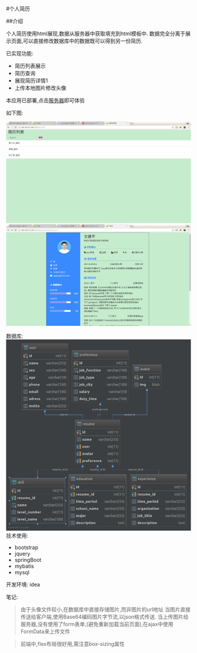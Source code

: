 #个人简历

##介绍

个人简历使用html展现,数据从服务器中获取填充到html模板中.
数据完全分离于展示页面,可以直接修改数据库中的数据既可以得到另一份简历.

已实现功能:
*  简历列表展示
*  简历查询
*  展现简历详情1
*  上传本地图片修改头像

本应用已部署,点击[服务器](http://104.194.75.128:8088/list.html)即可体验

如下图:

![list](intro/简历列表.png)
![detail](intro/主页面.png)

数据库:
![tables](intro/resume@localhost.png)
技术使用:
* bootstrap
* jquery
* springBoot
* mybatis
* mysql

开发环境:  idea

笔记:

> 由于头像文件较小,在数据库中直接存储图片,而非图片的url地址
当图片直接传送给客户端,使用Base64编码图片字节流,以json格式传送.
当上传图片给服务器,没有使用了form表单,(避免重新加载当前页面),在ajax中使用FormData来上传文件

>前端中,flex布局很好用,需注意box-sizing属性
